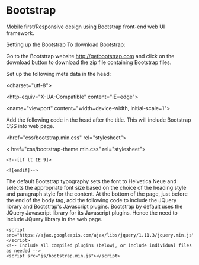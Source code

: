 # Bootstrap
Mobile first/Responsive design using Bootstrap front-end web UI framework.

Setting up the Bootstrap 
To download Bootstrap:
 
Go to the Bootstrap website http://getbootstrap.com and click on the download button to download the zip file containing Bootstrap files.
 
Set up the following meta data in the  head:
 
<charset="utf-8">
 
<http-equiv="X-UA-Compatible" content="IE=edge">
    
<name="viewport" content="width=device-width, initial-scale=1">
 
 <!-- The above 3 meta tags *must* come first in the head; any other head content must come *after* these tags -->
 
Add the following code in the head after the title. This will include Bootstrap CSS into web page.
 
 <!-- Bootstrap -->
   
 <href="css/bootstrap.min.css" rel="stylesheet">
  
 < href="css/bootstrap-theme.min.css" rel="stylesheet">
  
  <!-- HTML5 shim and Respond.js for IE8 support of HTML5 elements and media queries -->
  
  <!-- WARNING: Respond.js doesn't work if you view the page via file:// -->
    <!--[if lt IE 9]>
   
  <script src="https://oss.maxcdn.com/html5shiv/3.7.2/html5shiv.min.js"></script>
   
   <script src="https://oss.maxcdn.com/respond/1.4.2/respond.min.js"></script>
    <![endif]-->
 
The default Bootstrap typography sets the font to Helvetica Neue and selects the appropriate font size based on the choice of the heading style and paragraph style for the content.
At the bottom of the page, just before the end of the body tag, add the following code to include the JQuery library and Bootstrap's Javascript plugins. Bootstrap by default uses the JQuery Javascript library for its Javascript plugins. Hence the need to include JQuery library in the web page.
 
 
   <!-- jQuery (necessary for Bootstrap's JavaScript plugins) -->
    <script src="https://ajax.googleapis.com/ajax/libs/jquery/1.11.3/jquery.min.js"></script>
    <!-- Include all compiled plugins (below), or include individual files as needed -->
    <script src="js/bootstrap.min.js"></script>

